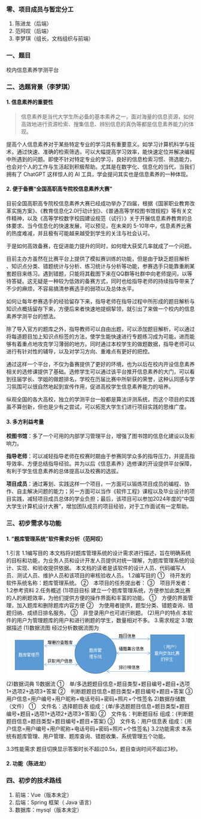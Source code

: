 ### 零、项目成员与暂定分工

1. 陈进龙（后端）
2. 范阿叹（后端）
3. 李梦琪（组长，文档组织与前端）

### 一、题目

校内信息素养学测平台

### 二、选题背景（李梦琪）

#### 1. 信息素养的重要性

> 信息素养是当代大学生所必备的基本素养之一，面对海量的信息资源，如何高效地进行资源检索、搜集信息、辨别信息的真伪等都是信息素养能力的体现。

提高个人信息素养对于某些特定专业的学习具有重要意义。如学习计算机科学与技术，通过快速、准确的检索筛选，可以大幅提高学习效率，能快速定位并解决编程中所遇到的问题。即使不针对特定专业的学习，良好的信息检索习惯、筛选能力，也会对个人的工作与生活起到积极帮助。尤其是在数字化、信息化的当代，当我们拥有了 ChatGPT 这样惊人的 AI 工具，学会提问其实也是信息素养的一种体现。

#### 2. 便于备赛“全国高职高专院校信息素养大赛”

目前全国高职高专院校信息素养大赛已经成功举办了四届，根据《国家职业教育改革实施方案》、《教育信息化2.0行动计划》、《普通高等学校图书馆规程》等有关文件精神，以及《高等学校数字校园建设规范（试行）》关于开展信息素养教育的总体要求、当今信息化的快速发展，可以预见，在未来的 5-10年中，信息素养比赛的热度难减，并且极有可能越来越受到学生的关注与社会认可。

于是如何高效备赛，在促进能力提升的同时，如何增大获奖几率就成了一个问题。

目前主办方虽然在比赛平台上提供了模拟赛训练的功能，但是由于缺乏题目解析 、知识点分类、错题统计与分析、练习统计与分析等功能，参赛选手只能靠重刷某套题目来练习。遇到错题，只能将其截图下来在QQ群等社群中向老师提问，以等待答疑。这无疑是一种较为低效的备赛方式，同时也给指导老师的持续指导带来了不少的麻烦，不容易搞清参赛选手的弱项以及总体水平。

如何让每年参赛选手的经验留存下来，指导老师在指导过程中所形成的题目解析与知识点概括留存下来，方便后来者快速地提纲挈领，就引出了来做一个校内的信息素养学测平台的想法。

除了导入官方的题库之外，指导教师可以自由出题，可以添加题目解析，可以通过将每道题目加上知识点标签的方法，使学生能快速进行专题练习成为可能，进而能够有着重点地攻克学习薄弱的地方。同时通过本校学生的做题数据，指导老师可以进行有针对性的辅导，以及对学习方向、重难点有更好的把控。

通过这样一个平台，不仅为备赛提供了更好的环境，也为以后在校内开设信息素养相关的选修课提供了基础。选修学生可以通过该平台推开信息素养的大门，可以看到往届学长、学姐的做题排名，学校在历届比赛中所斩获的荣誉，这种认同感与学习氛围可以很自然地起到宣传作用，促进高校学生信息素养能力的培养。

纵观全国的各大高校，独立的学测平台一般都是算法评测系统，而这个项目的实践虽不算创新，但也是少有之尝试，可以拓宽大学生们进行项目实践的思维广度。

#### 3. 多方利益考量

**校图书馆**：多了一个可用的内部学习管理平台，增强了图书馆的信息化建设以及影响力。

**指导老师**：可以减轻指导老师在校赛时期由于参赛同学众多的指导压力，并提高指导效率、方便总结指导经验。并为以后《信息素养》选修课的开设提供平台保障，有利于学生信息素养的总体提高以及校赛的选拔。

**项目成员**：通过筹划、实践这样一个项目，一方面可以锻炼项目成员的编程、协作、自主解决问题的能力；另一方面可以当作《软件工程》课程以及毕业设计的项目实践，减轻项目成员总体的学业负担；最后，该项目可以参加2024年度的“中国大学生计算机设计大赛”，增加团队成员的项目经验，对于工作面试有一定帮助。



### 三、初步需求与功能

#### 1. ”题库管理系统”软件需求分析（范阿叹）
1.引言
1.1编写目的
 	本文档将对题库管理系统的设计需求进行描述，旨在明确系统的目标和功能，为业务人员和设计开发人员提供对统一理解，为题库管理系统的设计、实现、和验收提供依据。
本文档的读者是该软件的设计人员、代码编写人员、测试人员、维护人员和该项目的审核验收人员。
1.2编写目的
①　待开发的软件系统名称：题库管理系统。
②　本项目的任务提出者：
③　项目开发者：
1.2参考资料
2.任务概述
(1)项目目标
建立一个题库管理系统，方便参加此类比赛的人的刷题效率，为他们提供方便的操作界面和丰富的功能。
①　方便的界面管理，加入题库和删除题库内容方便
②　为使用者提供，题型分类、错题查询、错题归纳、成绩日排名服务。
③　非登录用户也可进行刷题。
(2)用户的特点
本软件的用户为管理题库的用户和进行刷题的学生，数量相对不多。
3.需求规定
3.1数据描述
(1)数据流图
经过分析数据流图为
![](../docs-images/Snipaste_2023-02-22_10-38-23.png)
(2)数据词典
1)数据流
①　单/多选题题目信息=题目类型+题目编号+题目+选项1+选项2+选项3+答案
②　判断题题目信息=题目类型+题目编号+题目+答案
③　用户信息=用户编号+用户昵称+电话号码+密码+照片+个性签名
2)数据存储数（文件）
①　文件名：选择题目表
组成：{单/多选题题目信息=题目类型+题目编号+题目+选项1+选项2+选项3+答案}
②　文件名：判断题目标
组成：{判断题题目信息=题目类型+题目编号+题目+答案}
③　文件名：用户信息表
组成：{用户信息=用户编号+用户昵称+电话号码+密码+照片+个性签名}
3.2功能需求
本系统有题库管理、用户管理、题库查询、错题收集、系统管理五个功能。

3.3性能需求
题目切换显示答案时长不超过0.5s，题目查询时间不超过3秒。

#### 2. 功能（陈进龙）

### 四、初步的技术路线

1. 前端：Vue（版本未定）
2. 后端：Spring 框架（ Java 语言）
3. 数据库：mysql（版本未定）
